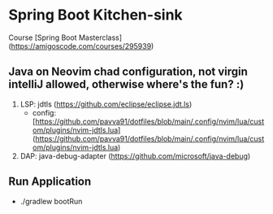 # Spring Boot Kitchen-sink

Course [Spring Boot Masterclass] (https://amigoscode.com/courses/295939)

## Java on Neovim chad configuration, not virgin intelliJ allowed, otherwise where's the fun? :)

1. LSP: jdtls (https://github.com/eclipse/eclipse.jdt.ls)
   - config: [https://github.com/pavva91/dotfiles/blob/main/.config/nvim/lua/custom/plugins/nvim-jdtls.lua] (https://github.com/pavva91/dotfiles/blob/main/.config/nvim/lua/custom/plugins/nvim-jdtls.lua)
2. DAP: java-debug-adapter (https://github.com/microsoft/java-debug)

## Run Application

- ./gradlew bootRun
